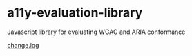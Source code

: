 # a11y-evaluation-library
Javascript library for evaluating WCAG and ARIA conformance

[change.log](opena11y/release-notes.md)

